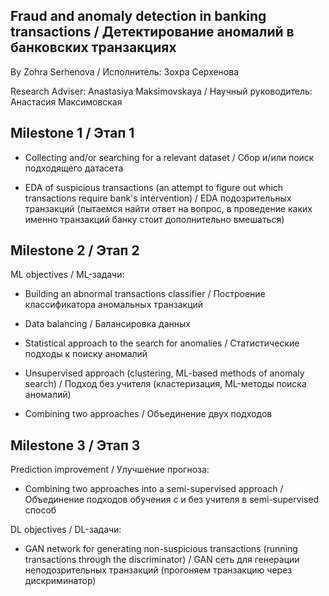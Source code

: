## Fraud and anomaly detection in banking transactions / Детектирование аномалий в банковских транзакциях
By Zohra Serhenova / Исполнитель: Зохра Серхенова

Research Adviser: Anastasiya Maksimovskaya / Научный руководитель: Анастасия Максимовская

## Milestone 1 / Этап 1

- Collecting and/or searching for a relevant dataset / Сбор и/или поиск подходящего датасета

- EDA of suspicious transactions (an attempt to figure out which transactions require bank's intervention) / EDA подозрительных транзакций (пытаемся найти ответ на вопрос, в проведение каких именно транзакций банку стоит дополнительно вмешаться)

## Milestone 2 / Этап 2

ML objectives / ML-задачи:

- Building an abnormal transactions classifier / Построение классификатора аномальных транзакций

- Data balancing / Балансировка данных

- Statistical approach to the search for anomalies / Статистические подходы к поиску аномалий

- Unsupervised approach (clustering, ML-based methods of anomaly search) / Подход без учителя (кластеризация, ML-методы поиска аномалий)

- Combining two approaches / Объединение двух подходов

## Milestone 3 / Этап 3

Prediction improvement / Улучшение прогноза:
- Combining two approaches into a semi-supervised approach / Объединение подходов обучения с и без учителя в semi-supervised способ
 
DL objectives / DL-задачи:
- GAN network for generating non-suspicious transactions (running transactions through the discriminator) / GAN сеть для генерации неподозрительных транзакций (прогоняем транзакцию через дискриминатор)

